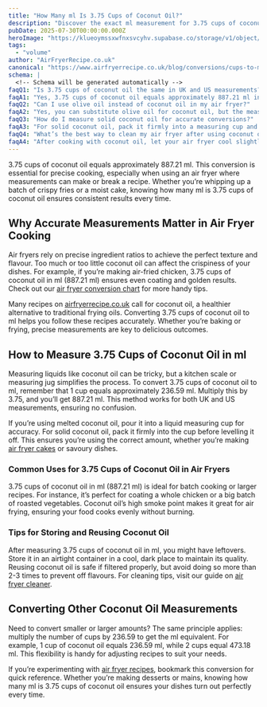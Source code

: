 ```yaml
---
title: "How Many ml Is 3.75 Cups of Coconut Oil?"
description: "Discover the exact ml measurement for 3.75 cups of coconut oil with our easy guide. Perfect for air fryer recipes and baking conversions!"
pubDate: 2025-07-30T00:00:00.000Z
heroImage: "https://klueoymssxwfnxsvcyhv.supabase.co/storage/v1/object/public/Shmucket/how-many-ml-is-3-75-cups-of-coconut-oil.webp"
tags:
  - "volume"
author: "AirFryerRecipe.co.uk"
canonical: "https://www.airfryerrecipe.co.uk/blog/conversions/cups-to-ml/how-many-ml-is-3-75-cups-of-coconut-oil"
schema: |
  <!-- Schema will be generated automatically -->
faqQ1: "Is 3.75 cups of coconut oil the same in UK and US measurements?"
faqA1: "Yes, 3.75 cups of coconut oil equals approximately 887.21 ml in both UK and US measurements. The slight variation in cup sizes between regions is negligible for this conversion, so you can use the same ml measurement confidently."
faqQ2: "Can I use olive oil instead of coconut oil in my air fryer?"
faqA2: "Yes, you can substitute olive oil for coconut oil, but the measurements may differ slightly due to density variations. For 3.75 cups of coconut oil (887.21 ml), use the same volume of olive oil, but adjust cooking times as olive oil has a lower smoke point."
faqQ3: "How do I measure solid coconut oil for accurate conversions?"
faqA3: "For solid coconut oil, pack it firmly into a measuring cup and level it off with a knife. This ensures you’re using the correct amount before melting it down for ml conversion. Always measure in its solid state for precision."
faqQ4: "What’s the best way to clean my air fryer after using coconut oil?"
faqA4: "After cooking with coconut oil, let your air fryer cool slightly, then wipe it down with warm, soapy water. For stubborn residue, use a non-abrasive sponge. Check out our <a href=https://www.airfryerrecipe.co.uk/air-fryer-cleaner>cleaning guide</a> for more tips."
---
```

<p>3.75 cups of coconut oil equals approximately 887.21 ml. This conversion is essential for precise cooking, especially when using an air fryer where measurements can make or break a recipe. Whether you’re whipping up a batch of crispy fries or a moist cake, knowing how many ml is 3.75 cups of coconut oil ensures consistent results every time.</p>

<h2>Why Accurate Measurements Matter in Air Fryer Cooking</h2>
<p>Air fryers rely on precise ingredient ratios to achieve the perfect texture and flavour. Too much or too little coconut oil can affect the crispiness of your dishes. For example, if you’re making air-fried chicken, 3.75 cups of coconut oil in ml (887.21 ml) ensures even coating and golden results. Check out our <a href=https://www.airfryerrecipe.co.uk/air-fryer-conversion-chart>air fryer conversion chart</a> for more handy tips.</p>
<p>Many recipes on <a href=https://www.airfryerrecipe.co.uk/>airfryerrecipe.co.uk</a> call for coconut oil, a healthier alternative to traditional frying oils. Converting 3.75 cups of coconut oil to ml helps you follow these recipes accurately. Whether you’re baking or frying, precise measurements are key to delicious outcomes.</p>

<h2>How to Measure 3.75 Cups of Coconut Oil in ml</h2>
<p>Measuring liquids like coconut oil can be tricky, but a kitchen scale or measuring jug simplifies the process. To convert 3.75 cups of coconut oil to ml, remember that 1 cup equals approximately 236.59 ml. Multiply this by 3.75, and you’ll get 887.21 ml. This method works for both UK and US measurements, ensuring no confusion.</p>
<p>If you’re using melted coconut oil, pour it into a liquid measuring cup for accuracy. For solid coconut oil, pack it firmly into the cup before levelling it off. This ensures you’re using the correct amount, whether you’re making <a href=https://www.airfryerrecipe.co.uk/recipe-category/cakes>air fryer cakes</a> or savoury dishes.</p>

<h3>Common Uses for 3.75 Cups of Coconut Oil in Air Fryers</h3>
<p>3.75 cups of coconut oil in ml (887.21 ml) is ideal for batch cooking or larger recipes. For instance, it’s perfect for coating a whole chicken or a big batch of roasted vegetables. Coconut oil’s high smoke point makes it great for air frying, ensuring your food cooks evenly without burning.</p>

<h3>Tips for Storing and Reusing Coconut Oil</h3>
<p>After measuring 3.75 cups of coconut oil in ml, you might have leftovers. Store it in an airtight container in a cool, dark place to maintain its quality. Reusing coconut oil is safe if filtered properly, but avoid doing so more than 2-3 times to prevent off flavours. For cleaning tips, visit our guide on <a href=https://www.airfryerrecipe.co.uk/air-fryer-cleaner>air fryer cleaner</a>.</p>

<h2>Converting Other Coconut Oil Measurements</h2>
<p>Need to convert smaller or larger amounts? The same principle applies: multiply the number of cups by 236.59 to get the ml equivalent. For example, 1 cup of coconut oil equals 236.59 ml, while 2 cups equal 473.18 ml. This flexibility is handy for adjusting recipes to suit your needs.</p>
<p>If you’re experimenting with <a href=https://www.airfryerrecipe.co.uk/recipes>air fryer recipes</a>, bookmark this conversion for quick reference. Whether you’re making desserts or mains, knowing how many ml is 3.75 cups of coconut oil ensures your dishes turn out perfectly every time.</p>

